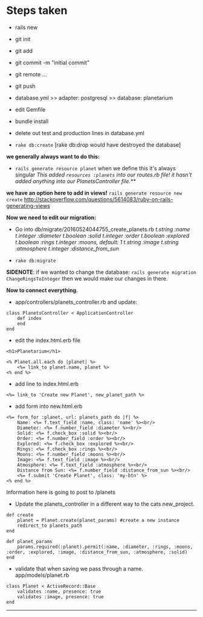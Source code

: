 # Steps taken

- rails new
- git init
- git add
- git commit -m "initial commit"
- git remote ...
- git push
- database.yml >> adapter: postgresql >> database: planetarium

- edit Gemfile
- bundle install
- delete out test and production lines in database.yml
- `rake db:create` [rake db:drop would have destroyed the database]

**we generally always want to do this:**
- `rails generate resource planet` when we define this it's always singular
_This added `resources :planets` into our routes.rb file!
it hasn't added anything into our PlanetsController file.**_

**we have an option here to add in views!**
`rails generate resource new create`
http://stackoverflow.com/questions/5614083/ruby-on-rails-generating-views

**Now we need to edit our migration:**
- Go into db/migrate/20160524044755_create_planets.rb
	_t.string :name
	t.integer :diameter
	t.boolean :solid
	t.integer :order
	t.boolean :explored
	t.boolean :rings
	t.integer :moons, default: 1
	t.string :image
	t.string :atmosphere
	t.integer :distance_from_sun_

- `rake db:migrate`

**SIDENOTE**: if we wanted to change the database:
`rails generate migration ChangeRingsToInteger` then we would make our changes in there.

**Now to connect everything.**

- app/controllers/planets_controller.rb and update:
```
class PlanetsController < ApplicationController
	def index
	end
end
```

- edit the index.html.erb file
```
<h1>Planetarium</h1>

<% Planet.all.each do |planet| %>
	<%= link_to planet.name, planet %>
<% end %>
```

- add line to index.html.erb
```
<%= link_to 'Create new Planet', new_planet_path %>
```

- add form into new.html.erb
```
<%= form_for :planet, url: planets_path do |f| %>
	Name: <%= f.text_field :name, class: 'name' %><br/>
	Diameter: <%= f.number_field :diameter %><br/>
	Solid: <%= f.check_box :solid %><br/>
	Order: <%= f.number_field :order %><br/>
	Explored: <%= f.check_box :explored %><br/>
	Rings: <%= f.check_box :rings %><br/>
	Moons: <%= f.number_field :moons %><br/>
	Image: <%= f.text_field :image %><br/>
	Atmosphere: <%= f.text_field :atmosphere %><br/>
	Distance from Sun: <%= f.number_field :distance_from_sun %><br/>
	<%= f.submit 'Create Planet', class: 'my-btn' %>
<% end %>
```
Information here is going to post to /planets

- Update the planets_controller in a different way to the cats new_project.

```
def create
	planet = Planet.create(planet_params) #create a new instance
	redirect_to planets_path
end

def planet_params
	params.required(:planet).permit(:name, :diameter, :rings, :moons, :order, :explored, :image, :distance_from_sun, :atmosphere, :solid)
end
```

- validate that when saving we pass through a name. app/models/planet.rb
```
class Planet < ActiveRecord::Base
	validates :name, presence: true
	validates :image, presence: true
end
```








**************************************************
